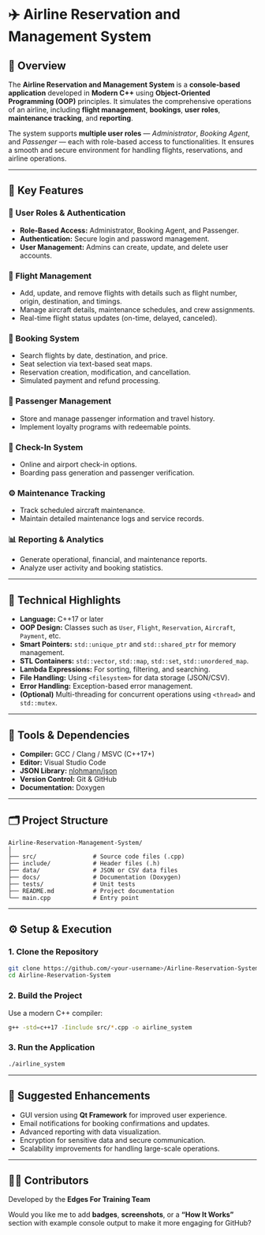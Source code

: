 # ✈️ Airline Reservation and Management System

## 🧩 Overview

The **Airline Reservation and Management System** is a **console-based application** developed in **Modern C++** using **Object-Oriented Programming (OOP)** principles.
It simulates the comprehensive operations of an airline, including **flight management**, **bookings**, **user roles**, **maintenance tracking**, and **reporting**.

The system supports **multiple user roles** — *Administrator*, *Booking Agent*, and *Passenger* — each with role-based access to functionalities.
It ensures a smooth and secure environment for handling flights, reservations, and airline operations.

---

## 🚀 Key Features

### 👥 User Roles & Authentication

* **Role-Based Access:** Administrator, Booking Agent, and Passenger.
* **Authentication:** Secure login and password management.
* **User Management:** Admins can create, update, and delete user accounts.

### 🛫 Flight Management

* Add, update, and remove flights with details such as flight number, origin, destination, and timings.
* Manage aircraft details, maintenance schedules, and crew assignments.
* Real-time flight status updates (on-time, delayed, canceled).

### 💺 Booking System

* Search flights by date, destination, and price.
* Seat selection via text-based seat maps.
* Reservation creation, modification, and cancellation.
* Simulated payment and refund processing.

### 🧳 Passenger Management

* Store and manage passenger information and travel history.
* Implement loyalty programs with redeemable points.

### 🧾 Check-In System

* Online and airport check-in options.
* Boarding pass generation and passenger verification.

### ⚙️ Maintenance Tracking

* Track scheduled aircraft maintenance.
* Maintain detailed maintenance logs and service records.

### 📊 Reporting & Analytics

* Generate operational, financial, and maintenance reports.
* Analyze user activity and booking statistics.

---

## 🧠 Technical Highlights

* **Language:** C++17 or later
* **OOP Design:** Classes such as `User`, `Flight`, `Reservation`, `Aircraft`, `Payment`, etc.
* **Smart Pointers:** `std::unique_ptr` and `std::shared_ptr` for memory management.
* **STL Containers:** `std::vector`, `std::map`, `std::set`, `std::unordered_map`.
* **Lambda Expressions:** For sorting, filtering, and searching.
* **File Handling:** Using `<filesystem>` for data storage (JSON/CSV).
* **Error Handling:** Exception-based error management.
* **(Optional)** Multi-threading for concurrent operations using `<thread>` and `std::mutex`.

---

## 🧰 Tools & Dependencies

* **Compiler:** GCC / Clang / MSVC (C++17+)
* **Editor:** Visual Studio Code
* **JSON Library:** [nlohmann/json](https://github.com/nlohmann/json)
* **Version Control:** Git & GitHub
* **Documentation:** Doxygen

---

## 🗂️ Project Structure

```
Airline-Reservation-Management-System/
│
├── src/                # Source code files (.cpp)
├── include/            # Header files (.h)
├── data/               # JSON or CSV data files
├── docs/               # Documentation (Doxygen)
├── tests/              # Unit tests
├── README.md           # Project documentation
└── main.cpp            # Entry point
```

---

## ⚙️ Setup & Execution

### 1. Clone the Repository

```bash
git clone https://github.com/<your-username>/Airline-Reservation-System.git
cd Airline-Reservation-System
```

### 2. Build the Project

Use a modern C++ compiler:

```bash
g++ -std=c++17 -Iinclude src/*.cpp -o airline_system
```

### 3. Run the Application

```bash
./airline_system
```

---

## 🧩 Suggested Enhancements

* GUI version using **Qt Framework** for improved user experience.
* Email notifications for booking confirmations and updates.
* Advanced reporting with data visualization.
* Encryption for sensitive data and secure communication.
* Scalability improvements for handling large-scale operations.

---

## 👨‍💻 Contributors

Developed by the **Edges For Training Team**


Would you like me to add **badges**, **screenshots**, or a **“How It Works”** section with example console output to make it more engaging for GitHub?
